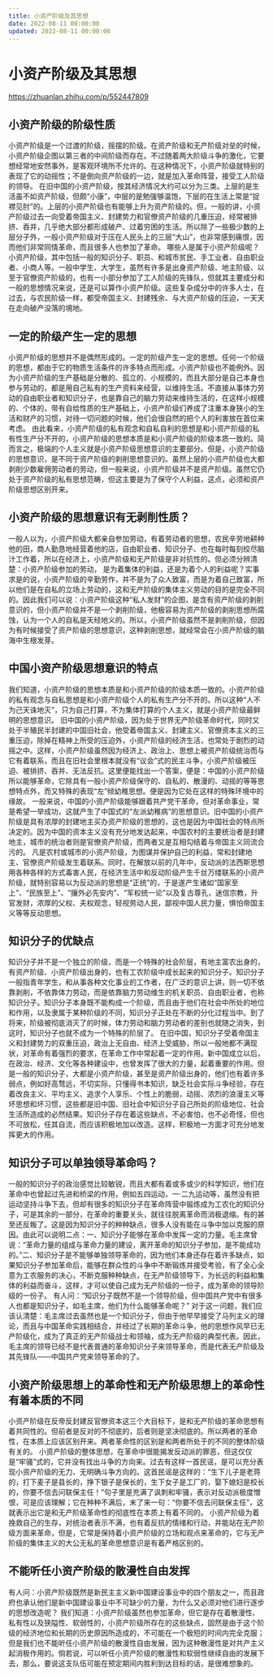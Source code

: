 ```yaml
---
title: 小资产阶级及其思想
date: 2022-08-11 00:00:00
updated: 2022-08-11 00:00:00
---
```


# 小资产阶级及其思想

https://zhuanlan.zhihu.com/p/552447809

## 小资产阶级的阶级性质
小资产阶级是一个过渡的阶级，摇摆的阶级。在资产阶级和无产阶级对垒的时候，小资产阶级企图以第三者的中间阶级而存在。不过随着两大阶级斗争的激化，它要想经常地安然事外，是客观环境所不允许的。在这种情况下，小资产阶级就特别的表现了它的动摇性；不是倒向资产阶级的一边，就是加入革命阵营，接受工人阶级的领导。
在旧中国的小资产阶级，按其经济情况大约可以分为三类。上层的是生活虽不如资产阶级，但颇“小康”，中层的是勉强够温饱，下层的在生活上常是“捉襟见肘”的。上层的小资产阶级也有能够上升为资产阶级的。但，一般的讲，小资产阶级过去一向受着帝国主义、封建势力和官僚资产阶级的几重压迫，经常被排挤、吞并，几乎绝大部分都形成破产、过着穷困的生活。所以除了一些极少数的上层分子外，一般小资产阶级对于压在人民头上的三层“大山”，也非常感到痛恨，因而他们非常同情革命，而且很多人也参加了革命。
哪些人是属于小资产阶级呢？小资产阶级，其中包括一般的知识分子、职员、和城市贫民、手工业者、自由职业者、小商人等。一般中学生、大学生，虽然有许多是出身资产阶级、地主阶级、以至于官僚资产阶级的，也有一小部分参加了工人阶级的先锋队，但就其主要成分和一般的思想情况来说，还是可以算作小资产阶级。这些复杂成分中的许多人士，在过去，与农民阶级一样，都受帝国主义、封建残余、与大资产阶级的压迫，一天天在走向破产没落的境地。

## 一定的阶级产生一定的思想
小资产阶级的思想并不是偶然形成的。一定的阶级产生一定的思想。任何一个阶级的思想，都由于它的物质生活条件的许多特点而形成。小资产阶级也不能例外。因为小资产阶级的生产基础是分散的、孤立的、小规模的，而且大部分是自己本身也参与劳动的，都是用自己私有的生产资料来经营，以维持生活。不直接从事体力劳动的自由职业者和知识分子，也是靠自己的脑力劳动来维持生活的，在这样小规模的、个体的，带有自给性质的生产基础上，小资产阶级们养成了注重本身狭小的生活和财产的习惯，对待一切问题的时候，他们会很自然的把个人的利害放在首位来考虑。
由此看来，小资产阶级的私有观念和自私自利的思想是和小资产阶级的私有性生产分不开的，小资产阶级的思想本质是和小资产阶级的阶级本质一致的。简而言之，极端的个人主义就是小资产阶级思想意识的主要部分。但是，小资产阶级的思想意识，是不同于资产阶级的剥削思想意识的。虽然上层的小资产阶级也大都剥削少数雇佣劳动者的劳动，但一般来说，小资产阶级并不是资产阶级。虽然它仍处于资产阶级的私有思想范畴，但这主要是为了保守个人利益，这点，必须和资产阶级思想区别开来。

## 小资产阶级的思想意识有无剥削性质？
一般人以为，小资产阶级大都亲自参加劳动，有着劳动者的思想，农民辛劳地耕种他的田，商人勤恳地经营着他的店，自由职业者、知识分子、也在每时每刻绞尽脑汁工作着，所以在经济上，小资产阶级和无产阶级是非对抗性的。但必须分辨清楚：小资产阶级参加的劳动， 是为着集体的利益，还是为着个人的利益呢？实事求是的说，小资产阶级的辛勤劳作，并不是为了众人致富，而是为着自己致富，所以他们是在自私的立场上劳动的，这和无产阶级的集体主义劳动的目的是完全不同的。因此我们可以说：小资产阶级这种“私人发财”的企图，是含有资产阶级的剥削意识的，但小资产阶级并不是一个剥削阶级，他极容易为资产阶级的剥削思想所腐蚀，认为一个人的自私是天经地义的。所以，小资产阶级虽然不是剥削阶级，但因为有时候接受了资产阶级的思想意识，这种剥削思想，就经常会在小资产阶级的脑海中生根发芽。

## 中国小资产阶级思想意识的特点
我们知道，小资产阶级的思想本质是和小资产阶级的阶级本质一致的。小资产阶级的私有观念与自私思想是和小资产阶级个人的私有生产分不开的。所以这种“人不为己天诛地灭”，只为自己打算，不为集体打算的个人主义，就是小资产阶级最鲜明的思想意识。
旧中国的小资产阶级，因为处于世界无产阶级革命时代，同时又处于半殖民半封建的中国旧社会，他受着帝国主义、封建主义、官僚资本主义的三重压迫，除掉在精神上所受的压迫外，小资产阶级的经济生活，也常处于剧烈的动摇之中。这样，小资产阶级虽然因为经济上、政治上、思想上被资产阶级统治而与它有着联系，而且在旧社会里根本就没有“议会”式的民主斗争，小资产阶级被压迫、被排挤、吞并、无法反抗。这里便能找出一个答案，便是：中国的小资产阶级所以能够革命，它除具有一般小资产阶级保守的、自私的、散漫的、动摇的等等思想特点外，而又特殊的表现“左”倾幼稚思想。便是因为它处在这样的特殊环境中的缘故。
一般来说，中国的小资产阶级能够跟着共产党干革命，但对革命事业，常是希望一举成功，这就产生了中国式的“左派幼稚病”的思想意识。旧中国的小资产阶级是具有浓厚的封建地主买办资产阶级的思想的，这也是因为中国社会的特点所决定的。因为中国的资本主义没有充分地发达起来，中国农村的主要统治者是封建地主，城市的统治者则是官僚资产阶级，而两者又是互相勾结着与帝国主义同流合污的。
凡是农村或城市的小资产阶级，为图谋并保护自己的利益，常和封建地主、官僚资产阶级发生着联系。同时，在解放以前的几年中，反动派的法西斯思想用各种各样的方式毒害人民，在经济生活中和反动阶级产生千丝万缕联系的小资产阶级，就特别容易以为反动派的思想是“正统”的，于是遂产生诸如“国家至上”、“民族至上”、“攘外必先安内”、“军权统一论”以及复古尊孔，迷信宗教，升官发财，浓厚的父权、夫权观念，轻视劳动人民，鄙视中国人民力量，惧怕帝国主义等等反动思想。

## 知识分子的优缺点
知识分子并不是一个独立的阶级，而是一个特殊的社会阶层，有地主富农出身的，有资产阶级、小资产阶级出身的，也有工农阶级中成长起来的知识分子。知识分子一般指青年学生，和从事各种文化事业的工作者，在广泛的意识上讲，则一切不依靠剥削，不依靠体力劳动，而是依靠脑力劳动维生的机关职员、自由职业者，也称知识分子。知识分子本身既不能构成一个阶级，而且由于他们在社会中所处的地位和作用，以及隶属于某种阶级的不同，知识分子正处在不断的分化过程当中。到了将来，阶级被彻底消灭了的时候，体力劳动和脑力劳动者的差别也就随之消失，到这时，知识分子也就不成为一个特殊的阶层了。
在旧中国，知识分子受着帝国主义和封建势力的双重压迫，政治上无自由、经济上受威胁，所以一般地都不满现状，对革命有着强烈的要求，在革命工作中常起着一定的作用。新中国成立以后，在政治、经济、文化等各种建设中，也曾发挥了很大的力量，起着重要的作用。但是一般的知识分子，大都是小资产阶级，甚至是资产阶级出身的，他们也有着许多弱点，例如好高骛远，不切实际，只懂得书本知识，缺乏社会实际斗争经验，存在着改良主义、平均主义、追求个人享乐、个性上的脆弱，动摇、浓烈的浪漫主义等坏思想和坏习惯，这些都是旧中国、旧社会中知识分子自己所处的阶级地位、社会生活所造成的必然结果。知识分子存在着这些缺点，不必害怕，也不必奇怪，但也不可放松，任其自流，而应该积极地加以改造。这样，积极地一方面才可充分地发挥更大的作用。

## 知识分子可以单独领导革命吗？
一般的知识分子的政治感觉比较敏锐，而且大都有着或多或少的科学知识，他们在革命中也曾起过先进和桥梁的作用，例如五四运动，一·二九运动等，虽然没有把运动坚持斗争下去，但却有很多的知识分子在革命阵营中锻炼成为工农化的知识分子，可是其余的一部分，在革命的重要关头，就往往脱离革命而消极退缩。有的甚至还反叛了。这是因为知识分子的种种缺点，很多人没有能在斗争中加以克服的原因。由此可以说明二点：一、知识分子能够在革命中发挥一定的力量。毛主席曾说：“革命力量的组成与革命力量的建设，离开革命的知识分子参加，是不能成功的。”二、知识分子是不能够单独领导革命的，因为他们本身还存在着许多缺点，如果知识分子参加革命后，能够在群众性的斗争中不断锻炼并接受考验，有了全心全意为工农服务的决心，不断克服种种缺点，在无产阶级领导下，为长远的利益和集体的利益而奋斗，这样，才可以使自己成为无产阶级的一份子，成为革命的领导阶级的一份子。
有人问：“知识分子既然不是一个领导阶级，但中国共产党中有很多人也都是知识分子，如毛主席，他们为什么能够革命呢？”
对于这一问题，我们应该认清楚：毛主席过去虽然也是一个知识分子，但由于他早早接受了马列主义的理论，而且与中国革命实践相结合，并经过了长期的革命斗争，他的思想作风早已无产阶级化，成为了真正的无产阶级战士和领袖，成为无产阶级的典型代表。因此，毛主席的领导已经不是代表普通的革命知识分子来领导革命，而是代表无产阶级及其先锋队——中国共产党来领导革命的了。

## 小资产阶级思想上的革命性和无产阶级思想上的革命性有着本质的不同
小资产阶级在反帝反封建反官僚资本这三个大目标下，是和无产阶级的革命思想有着共同性的。但前者是反对的不彻底的，后者则是坚决彻底的。所以两者的革命性，在本质上应该区别开来。两者革命性的区别是和两者所处于的不同的整体阶级有关的。
小资产阶级的整体思想，在革命中很能揭发反动派的罪恶，但这仅仅是“牢骚”式的，它并没有找出斗争的方向来。过去有这样一首民谣，是可以充分表现小资产阶级的无力、无明确斗争方向的。这首民谣是这样的：“生下儿子是老蒋的，打下麦子是县长的，挣下银子是保长的，生下女子是工厂的，娶下媳妇是校长的，你要不信去问联保主任！”句子里是充满了讽刺和牢骚，表示对反动派极度憎恨，可是应该理解；它在种种不满后，末了来一句：“你要不信去问联保主任”，这就表示出它是和无产阶级革命性的彻底性在本质上有着不同的。
小资产阶级为着挽救自己的生存，对统治者表示不满，也有着反抗的情绪和行动，并能站在无产阶级方面来革命，但是，它常是保持着小资产阶级的立场和观点来革命的，它与无产阶级的集体主义的大公无私的革命思想意识是有着严格区别的。

## 不能听任小资产阶级的散漫性自由发挥
有人问：小资产阶级既然是新民主主义新中国建设事业中的四个朋友之一，而且政府也承认他们是新中国建设事业中不可缺少的力量，为什么又必须对他们进行逐步的思想改造呢？
我们知道：小资产阶级虽然也参加革命，但它是存在着散漫性、私有性以及狭隘性、软弱性的，小资产阶级所存在的这些缺点，固然是由于这个阶级的经济地位和长期的历史原因所造成的，不可能在一个极短的时间内完全克服；但是我们也不能听任小资产阶级的散漫性自由发展，因为这种散漫性是对共产主义起消极作用的。倘若说，可以听任小资产阶级的散漫性和软弱性继续自由的发展下去，那么，要说这支队伍可能在预定期间内胜利到达目标的话，是很难想象的。
